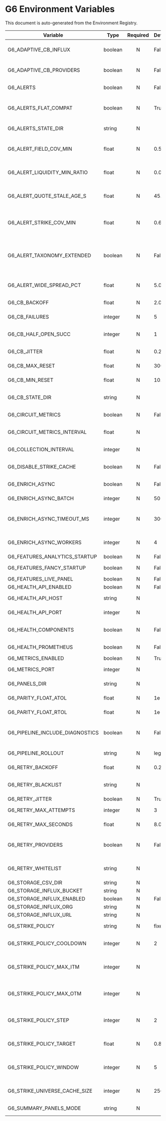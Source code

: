 # G6 Environment Variables
This document is auto-generated from the Environment Registry.

| Variable | Type | Required | Default | Description | Choices | Notes |
|---|---|:---:|---|---|---|---|
| G6_ADAPTIVE_CB_INFLUX | boolean | N | False | Wrap Influx writes with adaptive circuit breaker |  |  |
| G6_ADAPTIVE_CB_PROVIDERS | boolean | N | False | Wrap providers with adaptive circuit breakers |  |  |
| G6_ALERTS | boolean | N | False | Enable alerts subsystem |  |  |
| G6_ALERTS_FLAT_COMPAT | boolean | N | True | Export legacy flat alert_* fields alongside nested alerts block |  |  |
| G6_ALERTS_STATE_DIR | string | N |  | Alerts state directory |  |  |
| G6_ALERT_FIELD_COV_MIN | float | N | 0.5 | Minimum field coverage ratio for low_field_coverage alert |  | range: 0.0..1.0 |
| G6_ALERT_LIQUIDITY_MIN_RATIO | float | N | 0.05 | Min avg volume per option ratio to avoid liquidity_low alert |  | range: 0.0..10.0 |
| G6_ALERT_QUOTE_STALE_AGE_S | float | N | 45.0 | Age in seconds beyond which quotes considered stale |  | range: 1.0..3600.0 |
| G6_ALERT_STRIKE_COV_MIN | float | N | 0.6 | Minimum strike coverage ratio for low_strike_coverage alert |  | range: 0.0..1.0 |
| G6_ALERT_TAXONOMY_EXTENDED | boolean | N | False | Enable extended alert taxonomy categories (liquidity_low, stale_quote, wide_spread) |  |  |
| G6_ALERT_WIDE_SPREAD_PCT | float | N | 5.0 | Spread percentage threshold for wide_spread alert |  | range: 0.1..100.0 |
| G6_CB_BACKOFF | float | N | 2.0 | Adaptive CB backoff factor |  | range: 1.0..10.0 |
| G6_CB_FAILURES | integer | N | 5 | Adaptive CB failure threshold |  | range: 1..1000 |
| G6_CB_HALF_OPEN_SUCC | integer | N | 1 | Adaptive CB required successes in HALF_OPEN |  | range: 1..100 |
| G6_CB_JITTER | float | N | 0.2 | Adaptive CB jitter (0..1) |  | range: 0.0..1.0 |
| G6_CB_MAX_RESET | float | N | 300.0 | Adaptive CB max reset timeout (s) |  | range: 1.0..86400.0 |
| G6_CB_MIN_RESET | float | N | 10.0 | Adaptive CB min reset timeout (s) |  | range: 0.1..3600.0 |
| G6_CB_STATE_DIR | string | N |  | Adaptive CB persistence directory |  |  |
| G6_CIRCUIT_METRICS | boolean | N | False | Enable circuit metrics exporter |  |  |
| G6_CIRCUIT_METRICS_INTERVAL | float | N |  | Circuit metrics export interval (seconds) |  | range: 1.0..3600.0 |
| G6_COLLECTION_INTERVAL | integer | N |  | Collection interval (seconds) |  | range: 1..3600 |
| G6_DISABLE_STRIKE_CACHE | boolean | N | False | Disable strike universe cache layer |  |  |
| G6_ENRICH_ASYNC | boolean | N | False | Enable async enrichment path |  |  |
| G6_ENRICH_ASYNC_BATCH | integer | N | 50 | Async enrichment batch size |  | range: 1..5000 |
| G6_ENRICH_ASYNC_TIMEOUT_MS | integer | N | 3000 | Timeout (ms) for async enrichment batch completion before fallback |  | range: 100..60000 |
| G6_ENRICH_ASYNC_WORKERS | integer | N | 4 | Max worker threads for async enrichment |  | range: 1..128 |
| G6_FEATURES_ANALYTICS_STARTUP | boolean | N | False | Analytics at startup |  |  |
| G6_FEATURES_FANCY_STARTUP | boolean | N | False | Fancy startup banner |  |  |
| G6_FEATURES_LIVE_PANEL | boolean | N | False | Console live panel |  |  |
| G6_HEALTH_API_ENABLED | boolean | N | False | Enable health API |  |  |
| G6_HEALTH_API_HOST | string | N |  | Health API bind host |  | pattern: `^\S+$` |
| G6_HEALTH_API_PORT | integer | N |  | Health API port |  | range: 1024..65535 |
| G6_HEALTH_COMPONENTS | boolean | N | False | Enable per-component health updates |  |  |
| G6_HEALTH_PROMETHEUS | boolean | N | False | Enable health metrics exporter |  |  |
| G6_METRICS_ENABLED | boolean | N | True | Enable metrics |  |  |
| G6_METRICS_PORT | integer | N |  | Metrics port |  | range: 1024..65535 |
| G6_PANELS_DIR | string | N |  | Panels directory for bridge |  |  |
| G6_PARITY_FLOAT_ATOL | float | N | 1e-09 | Absolute tolerance for float parity diffs |  | range: 0.0..1.0 |
| G6_PARITY_FLOAT_RTOL | float | N | 1e-06 | Relative tolerance for float parity diffs |  | range: 0.0..1.0 |
| G6_PIPELINE_INCLUDE_DIAGNOSTICS | boolean | N | False | Include diagnostics block (latency & provider stats) in pipeline result |  |  |
| G6_PIPELINE_ROLLOUT | string | N | legacy | Pipeline rollout mode (legacy | shadow | primary) | legacy, shadow, primary |  |
| G6_RETRY_BACKOFF | float | N | 0.2 | Retry base backoff (s) |  | range: 0.01..60.0 |
| G6_RETRY_BLACKLIST | string | N |  | Retry exception blacklist (CSV of class names) |  |  |
| G6_RETRY_JITTER | boolean | N | True | Retry add jitter |  |  |
| G6_RETRY_MAX_ATTEMPTS | integer | N | 3 | Retry max attempts |  | range: 1..100 |
| G6_RETRY_MAX_SECONDS | float | N | 8.0 | Retry overall time cap (s) |  | range: 0.1..3600.0 |
| G6_RETRY_PROVIDERS | boolean | N | False | Compose standardized retries around provider calls |  |  |
| G6_RETRY_WHITELIST | string | N |  | Retry exception whitelist (CSV of class names) |  |  |
| G6_STORAGE_CSV_DIR | string | N |  | CSV data directory |  |  |
| G6_STORAGE_INFLUX_BUCKET | string | N |  | Influx bucket |  |  |
| G6_STORAGE_INFLUX_ENABLED | boolean | N | False | Enable InfluxDB |  |  |
| G6_STORAGE_INFLUX_ORG | string | N |  | Influx org |  |  |
| G6_STORAGE_INFLUX_URL | string | N |  | Influx URL |  |  |
| G6_STRIKE_POLICY | string | N | fixed | Strike policy mode (fixed | adaptive_v2) | fixed, adaptive_v2 |  |
| G6_STRIKE_POLICY_COOLDOWN | integer | N | 2 | Min cycles between adaptive strike adjustments |  | range: 1..1000 |
| G6_STRIKE_POLICY_MAX_ITM | integer | N |  | Max allowed ITM strikes span for adaptive policy (baseline + N) |  | range: 0..10000 |
| G6_STRIKE_POLICY_MAX_OTM | integer | N |  | Max allowed OTM strikes span for adaptive policy (baseline + N) |  | range: 0..10000 |
| G6_STRIKE_POLICY_STEP | integer | N | 2 | Adaptive strike policy step increment for widening/narrowing |  | range: 1..100 |
| G6_STRIKE_POLICY_TARGET | float | N | 0.85 | Adaptive strike policy target coverage ratio |  | range: 0.1..1.0 |
| G6_STRIKE_POLICY_WINDOW | integer | N | 5 | Window size (cycles) for recent coverage computation |  | range: 1..1000 |
| G6_STRIKE_UNIVERSE_CACHE_SIZE | integer | N | 256 | LRU capacity for strike universe cache (entries) |  | range: 0..100000 |
| G6_SUMMARY_PANELS_MODE | string | N |  | Summary panels mode toggle | on, off |  |
